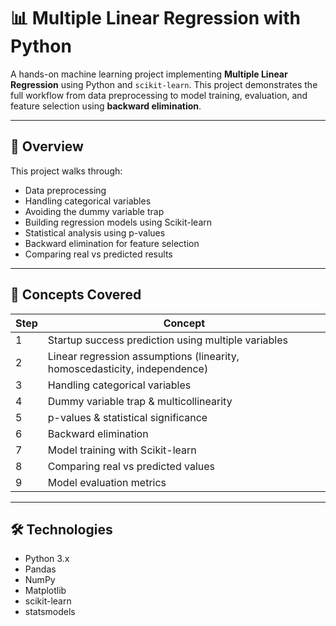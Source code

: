 # 📊 Multiple Linear Regression with Python

A hands-on machine learning project implementing **Multiple Linear Regression** using Python and `scikit-learn`. This project demonstrates the full workflow from data preprocessing to model training, evaluation, and feature selection using **backward elimination**.

---

## 🚀 Overview

This project walks through:
- Data preprocessing
- Handling categorical variables
- Avoiding the dummy variable trap
- Building regression models using Scikit-learn
- Statistical analysis using p-values
- Backward elimination for feature selection
- Comparing real vs predicted results

---

## 🧠 Concepts Covered

| Step | Concept |
|------|---------|
| 1 | Startup success prediction using multiple variables |
| 2 | Linear regression assumptions (linearity, homoscedasticity, independence) |
| 3 | Handling categorical variables |
| 4 | Dummy variable trap & multicollinearity |
| 5 | p-values & statistical significance |
| 6 | Backward elimination |
| 7 | Model training with Scikit-learn |
| 8 | Comparing real vs predicted values |
| 9 | Model evaluation metrics |

---

## 🛠️ Technologies

- Python 3.x
- Pandas
- NumPy
- Matplotlib
- scikit-learn
- statsmodels



